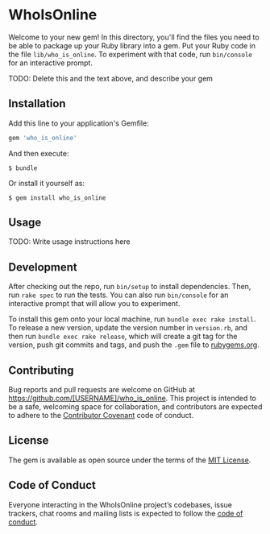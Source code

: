 # WhoIsOnline

Welcome to your new gem! In this directory, you'll find the files you need to be able to package up your Ruby library into a gem. Put your Ruby code in the file `lib/who_is_online`. To experiment with that code, run `bin/console` for an interactive prompt.

TODO: Delete this and the text above, and describe your gem

## Installation

Add this line to your application's Gemfile:

```ruby
gem 'who_is_online'
```

And then execute:

    $ bundle

Or install it yourself as:

    $ gem install who_is_online

## Usage

TODO: Write usage instructions here

## Development

After checking out the repo, run `bin/setup` to install dependencies. Then, run `rake spec` to run the tests. You can also run `bin/console` for an interactive prompt that will allow you to experiment.

To install this gem onto your local machine, run `bundle exec rake install`. To release a new version, update the version number in `version.rb`, and then run `bundle exec rake release`, which will create a git tag for the version, push git commits and tags, and push the `.gem` file to [rubygems.org](https://rubygems.org).

## Contributing

Bug reports and pull requests are welcome on GitHub at https://github.com/[USERNAME]/who_is_online. This project is intended to be a safe, welcoming space for collaboration, and contributors are expected to adhere to the [Contributor Covenant](http://contributor-covenant.org) code of conduct.

## License

The gem is available as open source under the terms of the [MIT License](https://opensource.org/licenses/MIT).

## Code of Conduct

Everyone interacting in the WhoIsOnline project’s codebases, issue trackers, chat rooms and mailing lists is expected to follow the [code of conduct](https://github.com/[USERNAME]/who_is_online/blob/master/CODE_OF_CONDUCT.md).
